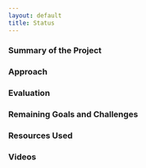 ```yaml
---
layout: default
title: Status
---
```



### Summary of the Project

### Approach

### Evaluation

### Remaining Goals and Challenges

### Resources Used

### Videos
